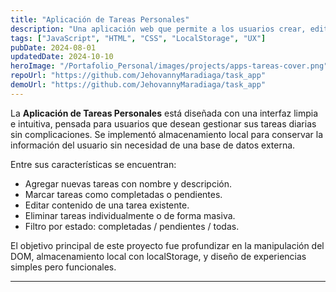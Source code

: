```yaml
---
title: "Aplicación de Tareas Personales"
description: "Una aplicación web que permite a los usuarios crear, editar, eliminar y marcar tareas como completadas. Ideal para mejorar la productividad personal."
tags: ["JavaScript", "HTML", "CSS", "LocalStorage", "UX"]
pubDate: 2024-08-01
updatedDate: 2024-10-10
heroImage: "/Portafolio_Personal/images/projects/apps-tareas-cover.png"
repoUrl: "https://github.com/JehovannyMaradiaga/task_app"
demoUrl: "https://github.com/JehovannyMaradiaga/task_app"
---
```


La **Aplicación de Tareas Personales** está diseñada con una interfaz limpia e intuitiva, pensada para usuarios que desean gestionar sus tareas diarias sin complicaciones. Se implementó almacenamiento local para conservar la información del usuario sin necesidad de una base de datos externa.

Entre sus características se encuentran:

- Agregar nuevas tareas con nombre y descripción.
- Marcar tareas como completadas o pendientes.
- Editar contenido de una tarea existente.
- Eliminar tareas individualmente o de forma masiva.
- Filtro por estado: completadas / pendientes / todas.

El objetivo principal de este proyecto fue profundizar en la manipulación del DOM, almacenamiento local con localStorage, y diseño de experiencias simples pero funcionales.

---
